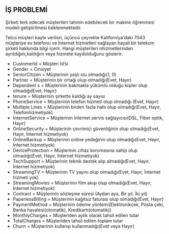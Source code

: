 ## İŞ PROBLEMİ

Şirketi terk edecek müşterileri tahmin edebilecek bir makine öğrenmesi modeli 
geliştirilmesi beklenmektedir.

Telco müşteri kaybı verileri, üçüncü çeyrekte Kaliforniya'daki 7043 müşteriye ev 
telefonu ve İnternet hizmetleri sağlayan hayali bir telekom şirketi hakkında 
bilgi içerir. Hangi müşterileri nhizmetlerinden ayrıldığını,kaldığını veya hizmete
kaydolduğunu gösterir.

- CustomerId = Müşteri Id’si  
- Gender = Cinsiyet  
- SeniorCitizen = Müşterinin yaşlı olu olmadığı(1, 0)  
- Partner = Müşterinin bir ortağı olup olmadığı(Evet, Hayır)  
- Dependent s = Müşterinin bakmakla yükümlü olduğu kişiler olup olmadığı(Evet, Hayır)  
- tenure = Müşterinin şirkette kaldığı ay sayısı  
- PhoneService = Müşterinin telefon hizmeti olup olmadığı (Evet, Hayır)  
- Multiple Lines = Müşterinin birden fazla hattı olup olmadığı(Evet, Hayır, Telefonhizmetiyok)  
- InternetService = Müşterinin internet servis sağlayıcısı(DSL, Fiber optik, Hayır)  
- OnlineSecurity = Müşterinin çevrimiçi güvenliğinin olup olmadığı(Evet, Hayır, İnternet hizmetiyok)  
- OnlineBackup = Müşterinin online yedeğinin olup olmadığı(Evet, Hayır, İnternet hizmetiyok)  
- DeviceProtection = Müşterinin cihaz korumasına sahip olup olmadığı(Evet, Hayır, İnternet hizmetiyok)  
- TechSupport = Müşterinin teknik destek alıp almadığı(Evet, Hayır, İnternet hizmetiyok)  
- StreamingTV = Müşterinin TV yayını olup olmadığı(Evet, Hayır, İnternet hizmeti yok)  
- StreamingMovies = Müşterinin film akışı olup olmadığı(Evet, Hayır, İnternet hizmetiyok)  
- Contract = Müşterinin sözleşme süresi (Aydan aya, Bir yıl, İki yıl)  
- PaperlessBilling = Müşterinin kağıtsız faturası olup olmadığı(Evet, Hayır)  
- PaymentMethod = Müşterinin ödeme yöntemi(Elektronikçek, Posta çeki, Banka havalesi(otomatik), Kredikartı(otomatik))  
- MonthlyCharges = Müşteriden aylık olarak tahsil edilen tutar  
- TotalCharges = Müşteriden tahsil edilen toplam tutar  
- Churn = Müşterinin kullanıp kullanmadığı(Evet veya Hayır)
